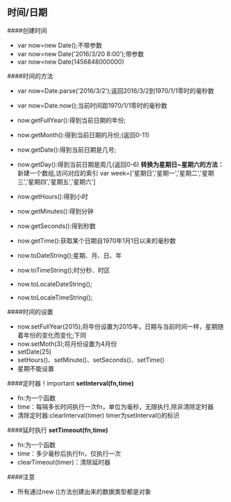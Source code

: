 时间/日期
---

####创建时间
+ var now=new Date();不带参数
+ var now=new Date('2016/3/20 8:00');带参数
+ var now=new Date(1456848000000)

####时间的方法
+ var now=Date.parse('2016/3/2');返回2016/3/2到1970/1/1零时的毫秒数
+ var now=Date.now();当前时间距1970/1/1零时的毫秒数
+ now.getFullYear():得到当前日期的年份;
+ now.getMonth():得到当前日期的月份;(返回0-11)
+ now.getDate():得到当前日期是几号;
+ now.getDay():得到当前日期是周几(返回0-6)
   **转换为星期日~星期六的方法：**
   新建一个数组,访问对应的索引
   var week=['星期日','星期一','星期二','星期三','星期四','星期五','星期六']

+ now.getHours():得到小时
+ now.getMinutes():得到分钟
+ now.getSeconds():得到秒数
+ now.getTime():获取某个日期自1970年1月1日以来的毫秒数
+ now.toDateString();星期、月、日、年
+ now.toTimeString();时分秒、时区
+ now.toLocaleDateString();
+ now.toLocaleTimeString();


####时间的设置
+ now.setFullYear(2015);将年份设置为2015年，日期与当前时间一样，星期随着年份的变化而变化;下同
+ now.setMoth(3);将月份设置为4月份
+ setDate(25)
+ setHours()、setMinute()、setSeconds()、setTime()
+ 星期不能设置


####定时器！important
**setInterval(fn,time)**

+ fn:为一个函数
+ time：每隔多长时间执行一次fn，单位为毫秒，无限执行,除非清除定时器
+ 清除定时器:clearInterval(timer)
    timer为setInterval()的标识




####延时执行
**setTimeout(fn,time)**
+ fn:为一个函数
+ time：多少毫秒后执行fn，仅执行一次
+ clearTimeout(timer)：清除延时器


####注意
+ 所有通过new ()方法创建出来的数据类型都是对象 